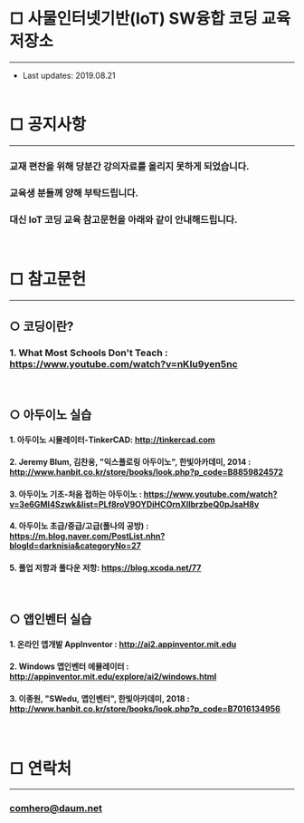 # □ 사물인터넷기반(IoT) SW융합 코딩 교육 저장소
----------------------------------------------------
* Last updates: 2019.08.21
<br><br>

# □ 공지사항
---------------------------------------------------------------
### 교재 편찬을 위해 당분간 강의자료를 올리지 못하게 되었습니다. 
### 교육생 분들께 양해 부탁드립니다.
### 대신 IoT 코딩 교육 참고문헌을 아래와 같이 안내해드립니다.
<br>

# □ 참고문헌
---------------------------------------------------------------
## ○ 코딩이란?
### 1. What Most Schools Don't Teach : https://www.youtube.com/watch?v=nKIu9yen5nc
<br>

## ○ 아두이노 실습
#### 1. 아두이노 시뮬레이터-TinkerCAD: http://tinkercad.com
#### 2. Jeremy Blum, 김찬웅, "익스플로링 아두이노", 한빛아카데미, 2014 : http://www.hanbit.co.kr/store/books/look.php?p_code=B8859824572
#### 3. 아두이노 기초-처음 접하는 아두이노 : https://www.youtube.com/watch?v=3e6GMI4Szwk&list=PLf8roV9OYDiHCOrnXIlbrzbeQ0pJsaH8v
#### 4. 아두이노 초급/중급/고급(폴나의 공방) : https://m.blog.naver.com/PostList.nhn?blogId=darknisia&categoryNo=27
#### 5. 풀업 저항과 풀다운 저항: https://blog.xcoda.net/77
<br>

## ○ 앱인벤터 실습
#### 1. 온라인 앱개발 AppInventor : http://ai2.appinventor.mit.edu
#### 2. Windows 앱인벤터 에뮬레이터 : http://appinventor.mit.edu/explore/ai2/windows.html
#### 3. 이종원, "SWedu, 앱인벤터", 한빛아카데미, 2018 : http://www.hanbit.co.kr/store/books/look.php?p_code=B7016134956

<br>

# □ 연락처
---------------------------------------------------------------
### comhero@daum.net









